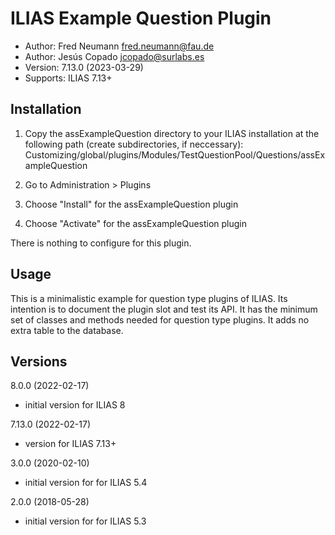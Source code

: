 ILIAS Example Question Plugin
=============================
- Author:   Fred Neumann <fred.neumann@fau.de>
- Author:   Jesús Copado  <jcopado@surlabs.es>
- Version:  7.13.0 (2023-03-29)
- Supports: ILIAS 7.13+

Installation
------------

1. Copy the assExampleQuestion directory to your ILIAS installation at the following path 
(create subdirectories, if neccessary):
Customizing/global/plugins/Modules/TestQuestionPool/Questions/assExampleQuestion

2. Go to Administration > Plugins

3. Choose "Install" for the assExampleQuestion plugin
4. Choose "Activate" for the assExampleQuestion plugin

There is nothing to configure for this plugin.

Usage
-----

This is a minimalistic example for question type plugins of ILIAS. 
Its intention is to document the plugin slot and test its API.
It has the minimum set of classes and methods needed for question type plugins.
It adds no extra table to the database.

Versions
--------
8.0.0 (2022-02-17)
- initial version for ILIAS 8

7.13.0 (2022-02-17)
-  version for ILIAS 7.13+

3.0.0 (2020-02-10)
- initial version for for ILIAS 5.4

2.0.0 (2018-05-28)
- initial version for for ILIAS 5.3
